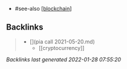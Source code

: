 - #see-also [[blockchain]]

[//begin]: # "Autogenerated link references for markdown compatibility"
[blockchain]: blockchain.md "blockchain"
[//end]: # "Autogenerated link references"

## Backlinks

> - [](pia call 2021-05-20.md)
>   - [[cryptocurrency]]

_Backlinks last generated 2022-01-28 07:55:20_
